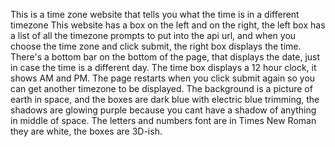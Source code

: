 This is a time zone website that tells you what the time is in a different timezone This website has a box on the left and on the right, the left box has a list of all the timezone prompts 
to put into the api url, and when you choose the time zone and click submit, the right box displays the time. There's a bottom bar on the bottom of the page, that displays the date, 
just in case the time is a different day. The time box displays a 12 hour clock, it shows AM and PM. The page restarts when you click submit again so you can get another timezone to be
displayed. The background is a picture of earth in space, and the boxes are dark blue with electric blue trimming, the shadows are glowing purple because you cant have a shadow of anything 
in middle of space. The letters and numbers font are in Times New Roman they are white, the boxes are 3D-ish.
